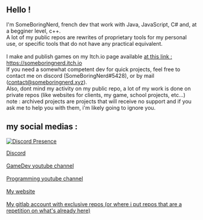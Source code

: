 ## Hello !
I'm SomeBoringNerd, french dev that work with Java, JavaScript, C# and, at a begginer level, c++.<br>
A lot of my public repos are rewrites of proprietary tools for my personal use, or specific tools that do not have any practical equivalent.<br>
<br>
I make and publish games on my Itch.io page available 
<a href="https://someboringnerd.itch.io">at this link : https://someboringnerd.itch.io</a>
<br>
If you need a somewhat competent dev for quick projects, feel free to contact me on discord (SomeBoringNerd#5428), or by mail (contact@someboringnerd.xyz).<br>
Also, dont mind my activity on my public repo, a lot of my work is done on private repos (like websites for clients, my game, school projects, etc...)
<br>
note : archived projects are projects that will receive no support and if you ask me to help you with them, i'm likely going to ignore you.
<br>

## my social medias : 

[![Discord Presence](https://lanyard.cnrad.dev/api/283205890474115072)](https://discord.com/users/283205890474115072)

<a href="https://discord.gg/gtfJY7uKCN">Discord</a><br><br>
<a href="https://www.youtube.com/@SomeBoringNerd">GameDev youtube channel</a><br><br>
<a href="https://www.youtube.com/@SomeBoringDev">Programming youtube channel</a><br><br>
<a href="https://someboringnerd.xyz">My website</a><br><br>
<a href="https://gitlab.com/SomeBoringNerd">My gitlab account with exclusive repos (or where i put repos that are a repetition on what's already here)</a><br><br>
